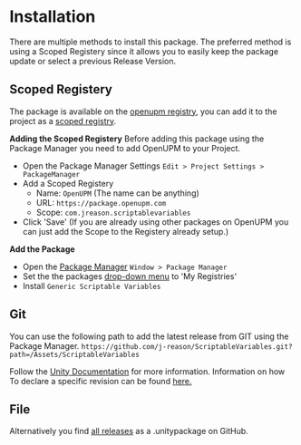 # Installation
There are multiple methods to install this package.
The preferred method is using a Scoped Registery since it allows you to easily keep the package update or select a previous Release Version.

## Scoped Registery
The package is available on the [openupm registry](https://openupm.com/packages/com.jreason.scriptablevariables/), you can add it to the project as a [scoped registry](https://docs.unity3d.com/Manual/upm-scoped.html).

**Adding the Scoped Registery**
Before adding this package using the Package Manager you need to add OpenUPM to your Project.

 - Open the Package Manager Settings `Edit > Project Settings > PackageManager`
 - Add a Scoped Registery
	 - Name: `OpenUPM` (The name can be anything)
	 - URL: `https://package.openupm.com`
	 - Scope: `com.jreason.scriptablevariables`
 - Click 'Save'
(If you are already using other packages on OpenUPM you can just add the Scope to the Registery already setup.)

**Add the Package**
 - Open the [Package Manager](https://docs.unity3d.com/Manual/upm-ui.html) `Window > Package Manager`
 - Set the the packages [drop-down menu](https://docs.unity3d.com/Manual/upm-ui-filter.html) to 'My Registries'
 - Install `Generic Scriptable Variables`

## Git
You can use the following path to add the latest release from GIT using the Package Manager.
`https://github.com/j-reason/ScriptableVariables.git?path=/Assets/ScriptableVariables`

Follow the [Unity Documentation](https://docs.unity3d.com/Manual/upm-ui-giturl.html) for more information.
Information on how To declare a specific revision can be found [here.](https://docs.unity3d.com/Manual/upm-git.html#revision)

## File
Alternatively you find [all releases](https://github.com/j-reason/ScriptableVariables/releases) as a .unitypackage on GitHub.